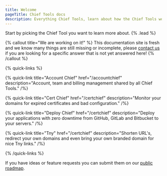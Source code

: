 ```yaml
---
title: Welcome
pageTitle: Chief Tools docs
description: Everything Chief Tools, learn about how the Chief Tools work and how to use them.
---
```


Start by picking the Chief Tool you want to learn more about. {% .lead %}

{% callout title="We are working on it!" %}
This documentation site is fresh and we know many things are still missing or incomplete, please [contact us](https://chief.app/contact) if you are looking for a specific answer that is not yet answered here! 
{% /callout %}

{% quick-links %}

{% quick-link title="Account Chief" href="/accountchief" description="Account, team and billing management shared by all Chief Tools." /%}

{% quick-link title="Cert Chief" href="/certchief" description="Monitor your domains for expired certificates and bad configuration." /%}

{% quick-link title="Deploy Chief" href="/certchief" description="Deploy your applications with zero downtime from GitHub, GitLab and Bitbucket to your servers." /%}

{% quick-link title="Tny" href="/certchief" description="Shorten URL's, redirect your own domains and even bring your own branded domain for nice Tny links." /%}

{% /quick-links %}

If you have ideas or feature requests you can submit them on our [public roadmap](https://roadmap.chief.app).
